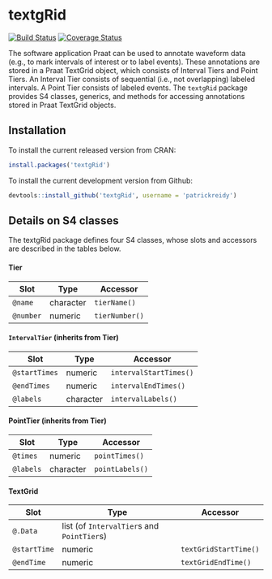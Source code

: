 # textgRid

[![Build Status](https://travis-ci.org/patrickreidy/textgRid.svg?branch=master)](https://travis-ci.org/patrickreidy/textgRid)
[![Coverage Status](https://coveralls.io/repos/github/patrickreidy/textgRid/badge.svg?branch=master)](https://coveralls.io/github/patrickreidy/textgRid)

The software application Praat can be used to annotate waveform data
(e.g., to mark intervals of interest or to label events).
These annotations are stored in a Praat TextGrid object, which consists of
Interval Tiers and Point Tiers. 
An Interval Tier consists of sequential (i.e., not overlapping) labeled 
intervals. 
A Point Tier consists of labeled events. 
The `textgRid` package provides S4 classes, generics, and methods for 
accessing annotations stored in Praat TextGrid objects.

## Installation

To install the current released version from CRAN:

```r
install.packages('textgRid')
```

To install the current development version from Github:

```r
devtools::install_github('textgRid', username = 'patrickreidy')
```

## Details on S4 classes

The textgRid package defines four S4 classes, whose slots and accessors are 
described in the tables below.

#### Tier

Slot      | Type      | Accessor 
----------|-----------|---------------
`@name`   | character | `tierName()`
`@number` | numeric   | `tierNumber()`

#### `IntervalTier` (inherits from Tier)

Slot          | Type      | Accessor
--------------|-----------|-----------------------
`@startTimes` | numeric   | `intervalStartTimes()`
`@endTimes`   | numeric   | `intervalEndTimes()`
`@labels`     | character | `intervalLabels()`

#### PointTier (inherits from Tier)

Slot      | Type      | Accessor
----------|-----------|---------------
`@times`  | numeric   | `pointTimes()`
`@labels` | character | `pointLabels()`

#### TextGrid

Slot         | Type                                       | Accessor
-------------|--------------------------------------------|----------------------
`@.Data`     | list (of `IntervalTier`s and `PointTier`s) |
`@startTime` | numeric                                    | `textGridStartTime()`
`@endTime`   | numeric                                    | `textGridEndTime()`

